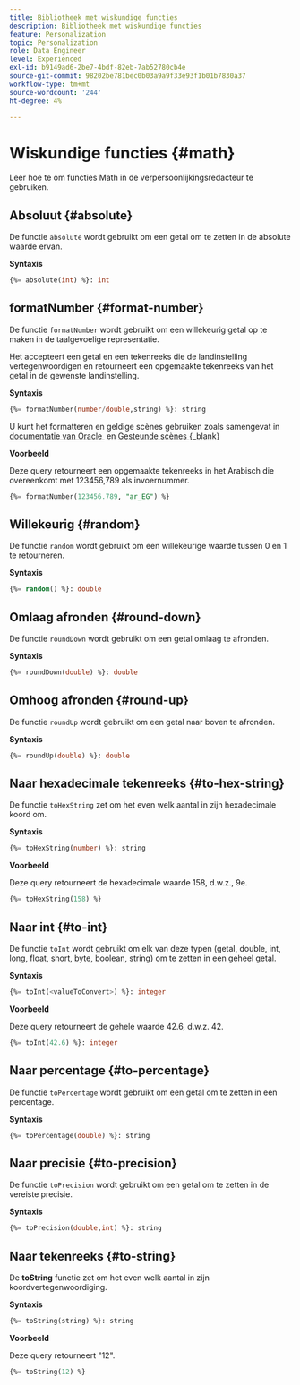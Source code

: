 ```yaml
---
title: Bibliotheek met wiskundige functies
description: Bibliotheek met wiskundige functies
feature: Personalization
topic: Personalization
role: Data Engineer
level: Experienced
exl-id: b9149ad6-2be7-4bdf-82eb-7ab52780cb4e
source-git-commit: 98202be781bec0b03a9a9f33e93f1b01b7830a37
workflow-type: tm+mt
source-wordcount: '244'
ht-degree: 4%

---
```


# Wiskundige functies {#math}

Leer hoe te om functies Math in de verpersoonlijkingsredacteur te gebruiken.

## Absoluut {#absolute}

De functie `absolute` wordt gebruikt om een getal om te zetten in de absolute waarde ervan.

**Syntaxis**

```sql
{%= absolute(int) %}: int
```

## formatNumber {#format-number}

De functie `formatNumber` wordt gebruikt om een willekeurig getal op te maken in de taalgevoelige representatie.

Het accepteert een getal en een tekenreeks die de landinstelling vertegenwoordigen en retourneert een opgemaakte tekenreeks van het getal in de gewenste landinstelling.

**Syntaxis**

```sql
{%= formatNumber(number/double,string) %}: string
```

U kunt het formatteren en geldige scènes gebruiken zoals samengevat in [&#x200B; documentatie van Oracle &#x200B;](https://docs.oracle.com/javase/8/docs/api/java/util/Locale.html) en [&#x200B; Gesteunde scènes &#x200B;](https://www.oracle.com/java/technologies/javase/jdk11-suported-locales.html){_blank}

**Voorbeeld**

Deze query retourneert een opgemaakte tekenreeks in het Arabisch die overeenkomt met 123456,789 als invoernummer.

```sql
{%= formatNumber(123456.789, "ar_EG") %}
```

## Willekeurig {#random}

De functie `random` wordt gebruikt om een willekeurige waarde tussen 0 en 1 te retourneren.

**Syntaxis**

```sql
{%= random() %}: double
```

## Omlaag afronden {#round-down}

De functie `roundDown` wordt gebruikt om een getal omlaag te afronden.

**Syntaxis**

```sql
{%= roundDown(double) %}: double
```

## Omhoog afronden {#round-up}

De functie `roundUp` wordt gebruikt om een getal naar boven te afronden.

**Syntaxis**

```sql
{%= roundUp(double) %}: double
```

## Naar hexadecimale tekenreeks {#to-hex-string}

De functie `toHexString` zet om het even welk aantal in zijn hexadecimale koord om.

**Syntaxis**

```sql
{%= toHexString(number) %}: string
```

**Voorbeeld**

Deze query retourneert de hexadecimale waarde 158, d.w.z., 9e.

```sql
{%= toHexString(158) %}
```

## Naar int {#to-int}

De functie `toInt` wordt gebruikt om elk van deze typen (getal, double, int, long, float, short, byte, boolean, string) om te zetten in een geheel getal.

**Syntaxis**

```sql
{%= toInt(<valueToConvert>) %}: integer
```

**Voorbeeld**

Deze query retourneert de gehele waarde 42.6, d.w.z. 42.

```sql
{%= toInt(42.6) %}: integer
```

## Naar percentage {#to-percentage}

De functie `toPercentage` wordt gebruikt om een getal om te zetten in een percentage.

**Syntaxis**

```sql
{%= toPercentage(double) %}: string
```

## Naar precisie {#to-precision}

De functie `toPrecision` wordt gebruikt om een getal om te zetten in de vereiste precisie.

**Syntaxis**

```sql
{%= toPrecision(double,int) %}: string
```

## Naar tekenreeks {#to-string}

De **toString** functie zet om het even welk aantal in zijn koordvertegenwoordiging.

**Syntaxis**

```sql
{%= toString(string) %}: string
```

**Voorbeeld**

Deze query retourneert &quot;12&quot;.

```sql
{%= toString(12) %} 
```
